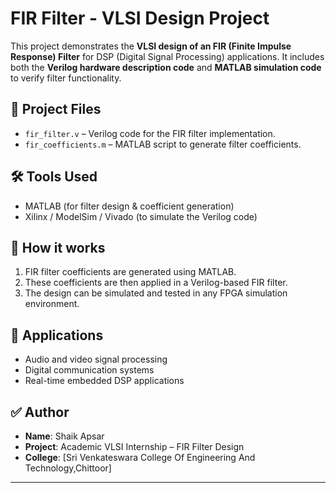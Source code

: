 # FIR Filter - VLSI Design Project

This project demonstrates the **VLSI design of an FIR (Finite Impulse Response) Filter** for DSP (Digital Signal Processing) applications. It includes both the **Verilog hardware description code** and **MATLAB simulation code** to verify filter functionality.

## 🔧 Project Files

- `fir_filter.v` – Verilog code for the FIR filter implementation.
- `fir_coefficients.m` – MATLAB script to generate filter coefficients.

## 🛠️ Tools Used

- MATLAB (for filter design & coefficient generation)
- Xilinx / ModelSim / Vivado (to simulate the Verilog code)

## 📁 How it works

1. FIR filter coefficients are generated using MATLAB.
2. These coefficients are then applied in a Verilog-based FIR filter.
3. The design can be simulated and tested in any FPGA simulation environment.

## 📌 Applications

- Audio and video signal processing
- Digital communication systems
- Real-time embedded DSP applications

## ✅ Author

- **Name**: Shaik Apsar
- **Project**: Academic VLSI Internship – FIR Filter Design
- **College**: [Sri Venkateswara College Of Engineering And Technology,Chittoor]

---

